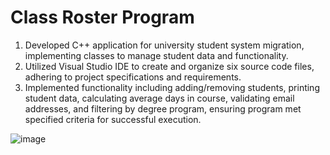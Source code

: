 # Class Roster Program
1. Developed C++ application for university student system migration, implementing classes to manage student data and functionality.
2. Utilized Visual Studio IDE to create and organize six source code files, adhering to project specifications and requirements.
3. Implemented functionality including adding/removing students, printing student data, calculating average days in course, validating email addresses, and filtering by degree program, ensuring program met specified criteria for successful execution.

![image](https://github.com/jsmccaffrey/Class-Roster/assets/84482329/0d0384c7-9d0d-4188-89f2-49c69c4d9f8a)

